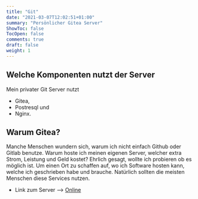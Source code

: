 ```yaml
---
title: "Git"
date: "2021-03-07T12:02:51+01:00"
summary: "Persönlicher Gitea Server"
ShowToc: false
TocOpen: false
comments: true
draft: false
weight: 1
---
```


## Welche Komponenten nutzt der Server

Mein privater Git Server nutzt

+ Gitea,
+ Postresql und
+ Nginx.

## Warum Gitea?

Manche Menschen wundern sich, warum ich nicht einfach Github oder Gitlab benutze. Warum hoste ich meinen eigenen Server, welcher extra Strom, Leistung und Geld kostet? Ehrlich gesagt, wollte ich probieren ob es möglich ist. Um einen Ort zu schaffen auf, wo ich Software hosten kann, welche ich geschrieben habe und brauche. Natürlich sollten die meisten Menschen diese Services nutzen.

+ Link zum Server --> [Online](https://git.mjindra.eu)
